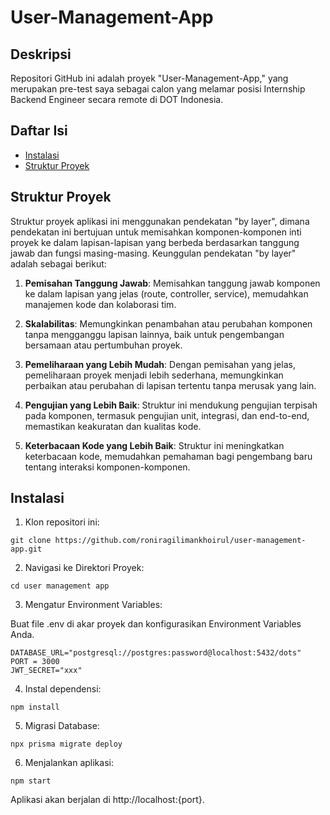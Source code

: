 # User-Management-App

## Deskripsi
Repositori GitHub ini adalah proyek "User-Management-App," yang merupakan pre-test saya sebagai calon yang melamar posisi Internship Backend Engineer secara remote di DOT Indonesia.

## Daftar Isi

- [Instalasi](#instalasi)
- [Struktur Proyek](#struktur-proyek)

## Struktur Proyek

Struktur proyek aplikasi ini menggunakan pendekatan "by layer", dimana pendekatan ini bertujuan untuk memisahkan komponen-komponen inti proyek ke dalam lapisan-lapisan yang berbeda berdasarkan tanggung jawab dan fungsi masing-masing. Keunggulan pendekatan "by layer" adalah sebagai berikut:

1. **Pemisahan Tanggung Jawab**: Memisahkan tanggung jawab komponen ke dalam lapisan yang jelas (route, controller, service), memudahkan manajemen kode dan kolaborasi tim.

2. **Skalabilitas**: Memungkinkan penambahan atau perubahan komponen tanpa mengganggu lapisan lainnya, baik untuk pengembangan bersamaan atau pertumbuhan proyek.

3. **Pemeliharaan yang Lebih Mudah**: Dengan pemisahan yang jelas, pemeliharaan proyek menjadi lebih sederhana, memungkinkan perbaikan atau perubahan di lapisan tertentu tanpa merusak yang lain.

4. **Pengujian yang Lebih Baik**: Struktur ini mendukung pengujian terpisah pada komponen, termasuk pengujian unit, integrasi, dan end-to-end, memastikan keakuratan dan kualitas kode.

5. **Keterbacaan Kode yang Lebih Baik**: Struktur ini meningkatkan keterbacaan kode, memudahkan pemahaman bagi pengembang baru tentang interaksi komponen-komponen.

    
## Instalasi

1. Klon repositori ini:

```shell
git clone https://github.com/roniragilimankhoirul/user-management-app.git
```
2. Navigasi ke Direktori Proyek:

```shell
cd user management app
```

3. Mengatur Environment Variables:

Buat file .env di akar proyek dan konfigurasikan Environment Variables Anda.

```
DATABASE_URL="postgresql://postgres:password@localhost:5432/dots"
PORT = 3000
JWT_SECRET="xxx"
```

4. Instal dependensi:

```shell
npm install
```
5. Migrasi Database:

```shell
npx prisma migrate deploy
```

6. Menjalankan aplikasi:

```shell
npm start
```

Aplikasi akan berjalan di http://localhost:{port}.
